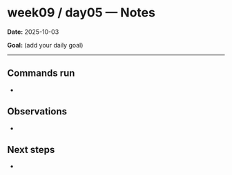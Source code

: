 ﻿# week09 / day05 — Notes

**Date:** 2025-10-03

**Goal:** (add your daily goal)

---
## Commands run
- 

## Observations
- 

## Next steps
- 
